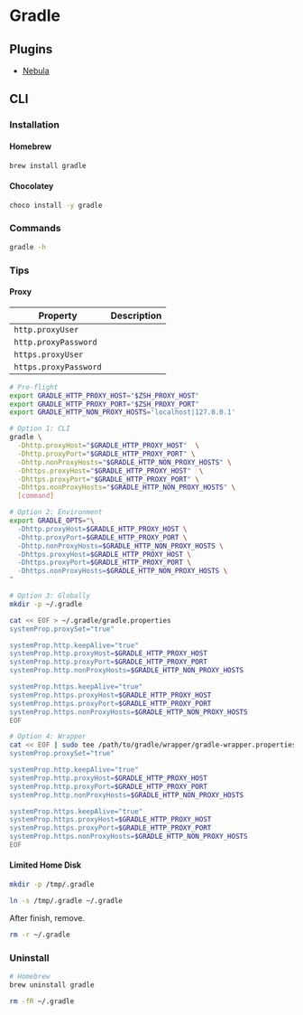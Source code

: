 # Gradle

## Plugins

- [Nebula](https://nebula-plugins.github.io/)

## CLI

### Installation

#### Homebrew

```sh
brew install gradle
```

#### Chocolatey

```sh
choco install -y gradle
```

### Commands

```sh
gradle -h
```

### Tips

#### Proxy

| Property | Description |
| --- | --- |
| `http.proxyUser` | |
| `http.proxyPassword` | |
| `https.proxyUser` | |
| `https.proxyPassword` | |

```sh
# Pre-flight
export GRADLE_HTTP_PROXY_HOST="$ZSH_PROXY_HOST"
export GRADLE_HTTP_PROXY_PORT="$ZSH_PROXY_PORT"
export GRADLE_HTTP_NON_PROXY_HOSTS='localhost|127.0.0.1'

# Option 1: CLI
gradle \
  -Dhttp.proxyHost="$GRADLE_HTTP_PROXY_HOST"  \
  -Dhttp.proxyPort="$GRADLE_HTTP_PROXY_PORT" \
  -Dhttp.nonProxyHosts="$GRADLE_HTTP_NON_PROXY_HOSTS" \
  -Dhttps.proxyHost="$GRADLE_HTTP_PROXY_HOST"  \
  -Dhttps.proxyPort="$GRADLE_HTTP_PROXY_PORT" \
  -Dhttps.nonProxyHosts="$GRADLE_HTTP_NON_PROXY_HOSTS" \
  [command]

# Option 2: Environment
export GRADLE_OPTS="\
  -Dhttp.proxyHost=$GRADLE_HTTP_PROXY_HOST \
  -Dhttp.proxyPort=$GRADLE_HTTP_PROXY_PORT \
  -Dhttp.nonProxyHosts=$GRADLE_HTTP_NON_PROXY_HOSTS \
  -Dhttps.proxyHost=$GRADLE_HTTP_PROXY_HOST \
  -Dhttps.proxyPort=$GRADLE_HTTP_PROXY_PORT \
  -Dhttps.nonProxyHosts=$GRADLE_HTTP_NON_PROXY_HOSTS \
"

# Option 3: Globally
mkdir -p ~/.gradle

cat << EOF > ~/.gradle/gradle.properties
systemProp.proxySet="true"

systemProp.http.keepAlive="true"
systemProp.http.proxyHost=$GRADLE_HTTP_PROXY_HOST
systemProp.http.proxyPort=$GRADLE_HTTP_PROXY_PORT
systemProp.http.nonProxyHosts=$GRADLE_HTTP_NON_PROXY_HOSTS

systemProp.https.keepAlive="true"
systemProp.https.proxyHost=$GRADLE_HTTP_PROXY_HOST
systemProp.https.proxyPort=$GRADLE_HTTP_PROXY_PORT
systemProp.https.nonProxyHosts=$GRADLE_HTTP_NON_PROXY_HOSTS
EOF

# Option 4: Wrapper
cat << EOF | sudo tee /path/to/gradle/wrapper/gradle-wrapper.properties
systemProp.proxySet="true"

systemProp.http.keepAlive="true"
systemProp.http.proxyHost=$GRADLE_HTTP_PROXY_HOST
systemProp.http.proxyPort=$GRADLE_HTTP_PROXY_PORT
systemProp.http.nonProxyHosts=$GRADLE_HTTP_NON_PROXY_HOSTS

systemProp.https.keepAlive="true"
systemProp.https.proxyHost=$GRADLE_HTTP_PROXY_HOST
systemProp.https.proxyPort=$GRADLE_HTTP_PROXY_PORT
systemProp.https.nonProxyHosts=$GRADLE_HTTP_NON_PROXY_HOSTS
EOF
```

#### Limited Home Disk

```sh
mkdir -p /tmp/.gradle
```

```sh
ln -s /tmp/.gradle ~/.gradle
```

After finish, remove.

```sh
rm -r ~/.gradle
```

### Uninstall

```sh
# Homebrew
brew uninstall gradle

rm -fR ~/.gradle
```
